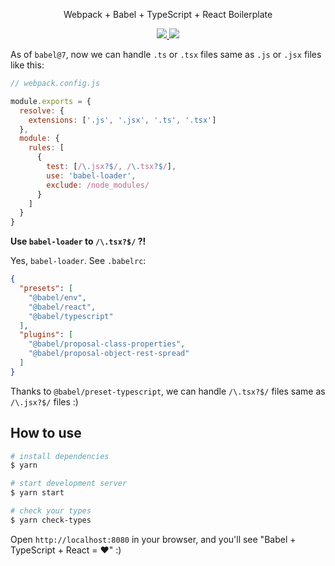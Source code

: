 <p align="center">Webpack + Babel + TypeScript + React Boilerplate</p>
<p align="center">
  <a href="https://david-dm.org/saltyshiomix/babel-typescript-react-boilerplate">
    <img src="https://david-dm.org/saltyshiomix/babel-typescript-react-boilerplate.svg">
  </a>
  <a href="https://david-dm.org/saltyshiomix/babel-typescript-react-boilerplate?type=dev">
    <img src="https://david-dm.org/saltyshiomix/babel-typescript-react-boilerplate/dev-status.svg">
  </a>
</p>

As of `babel@7`, now we can handle `.ts` or `.tsx` files same as `.js` or `.jsx` files like this:

```js
// webpack.config.js

module.exports = {
  resolve: {
    extensions: ['.js', '.jsx', '.ts', '.tsx']
  },
  module: {
    rules: [
      {
        test: [/\.jsx?$/, /\.tsx?$/],
        use: 'babel-loader',
        exclude: /node_modules/
      }
    ]
  }
}
```

**Use `babel-loader` to `/\.tsx?$/` ?!**

Yes, `babel-loader`. See `.babelrc`:

```json
{
  "presets": [
    "@babel/env",
    "@babel/react",
    "@babel/typescript"
  ],
  "plugins": [
    "@babel/proposal-class-properties",
    "@babel/proposal-object-rest-spread"
  ]
}
```

Thanks to `@babel/preset-typescript`, we can handle `/\.tsx?$/` files same as `/\.jsx?$/` files :)

## How to use

```bash
# install dependencies
$ yarn

# start development server
$ yarn start

# check your types
$ yarn check-types
```

Open `http://localhost:8080` in your browser, and you'll see "Babel + TypeScript + React = ❤️" :)
